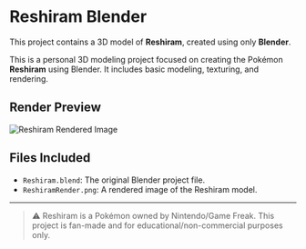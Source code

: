 # Reshiram Blender

This project contains a 3D model of **Reshiram**, created using only **Blender**.

This is a personal 3D modeling project focused on creating the Pokémon **Reshiram** using Blender. It includes basic modeling, texturing, and rendering.

## Render Preview

![Reshiram Rendered Image](ReshiramRender.png)

## Files Included

- `Reshiram.blend`: The original Blender project file.
- `ReshiramRender.png`: A rendered image of the Reshiram model.

---

> ⚠️ Reshiram is a Pokémon owned by Nintendo/Game Freak. This project is fan-made and for educational/non-commercial purposes only.
